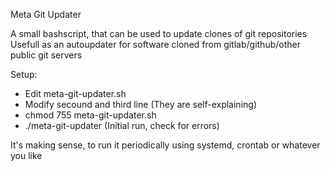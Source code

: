 Meta Git Updater

A small bashscript, that can be used to update clones of git repositories
Usefull as an autoupdater for software cloned from gitlab/github/other public git servers

Setup:
 * Edit meta-git-updater.sh
 * Modify secound and third line (They are self-explaining)
 * chmod 755 meta-git-updater.sh
 * ./meta-git-updater (Initial run, check for errors)

It's making sense, to run it periodically using systemd, crontab or whatever you like
